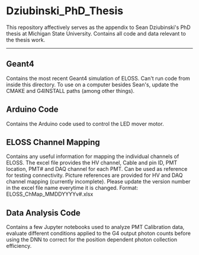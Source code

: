 # Dziubinski_PhD_Thesis
This repository affectively serves as the appendix to Sean Dziubinski's PhD thesis at Michigan State University. Contains all code and data relevant to the thesis work.

---

## Geant4
Contains the most recent Geant4 simulation of ELOSS. Can't run code from inside this directory. To use on a computer besides Sean's, update the CMAKE and G4INSTALL paths (among other things).

## Arduino Code
Contains the Arduino code used to control the LED mover motor.

## ELOSS Channel Mapping
Contains any useful information for mapping the individual channels of ELOSS. The excel file provides the HV channel, Cable and pin ID, PMT location, PMT# and DAQ channel for each PMT. Can be used as reference for testing connectivity. Picture references are provided for HV and DAQ channel mapping (currently incomplete). Please update the version number in the excel file name everytime it is changed. Format: ELOSS_ChMap_MMDDYYYYv#.xlsx

## Data Analysis Code
Contains a few Jupyter notebooks used to analyze PMT Calibration data, evaluate different conditions applied to the G4 output photon counts before using the DNN to correct for the position dependent photon collection efficiency.